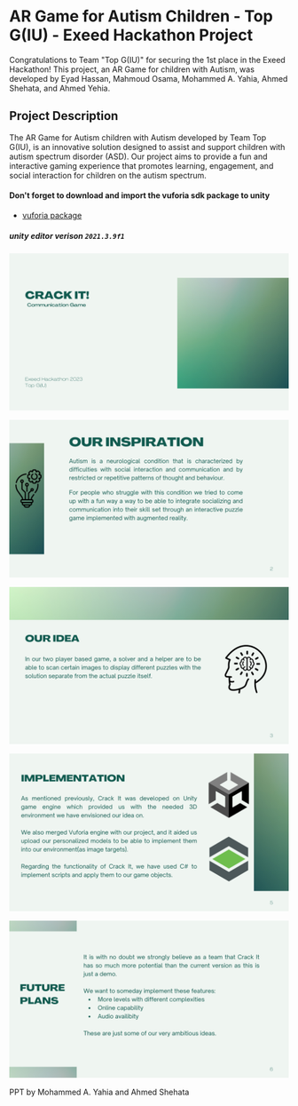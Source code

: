 
# AR Game for Autism Children - Top G(IU) - Exeed Hackathon Project

Congratulations to Team "Top G(IU)" for securing the 1st place in the Exeed Hackathon! This project, an AR Game for children with Autism, was developed by Eyad Hassan, Mahmoud Osama, Mohammed A. Yahia, Ahmed Shehata, and Ahmed Yehia.
## Project Description

The AR Game for Autism children with Autism developed by Team Top G(IU), is an innovative solution designed to assist and support children with autism spectrum disorder (ASD). Our project aims to provide a fun and interactive gaming experience that promotes learning, engagement, and social interaction for children on the autism spectrum.

#### Don't forget to download and import the vuforia sdk package to unity
- [vuforia package](https://developer.vuforia.com/downloads/SDK)
##### unity editor verison `2021.3.9f1`

![Crack-it](https://github.com/EyadTamer999/Crack-It/blob/75bf2d273249d13e94b9d88ca9e6c162da137ff8/PPT.jpg/page-0.jpg)

![Inspirations](https://github.com/EyadTamer999/Crack-It/blob/75bf2d273249d13e94b9d88ca9e6c162da137ff8/PPT.jpg/page-3.jpg)

![Idea](https://github.com/EyadTamer999/Crack-It/blob/75bf2d273249d13e94b9d88ca9e6c162da137ff8/PPT.jpg/page-4.jpg)

![Implementation](https://github.com/EyadTamer999/Crack-It/blob/75bf2d273249d13e94b9d88ca9e6c162da137ff8/PPT.jpg/page-5.jpg)

![future](https://github.com/EyadTamer999/Crack-It/blob/75bf2d273249d13e94b9d88ca9e6c162da137ff8/PPT.jpg/page-6.jpg)

PPT by Mohammed A. Yahia and Ahmed Shehata

